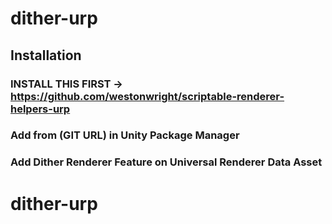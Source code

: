 # dither-urp
## Installation
### INSTALL THIS FIRST -> https://github.com/westonwright/scriptable-renderer-helpers-urp
### Add from (GIT URL) in Unity Package Manager
### Add Dither Renderer Feature on Universal Renderer Data Asset
# dither-urp
